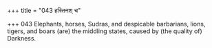+++
title = "043 हस्तिनश् च"

+++
043	Elephants, horses, Sudras, and despicable barbarians, lions, tigers, and boars (are) the middling states, caused by (the quality of) Darkness.
